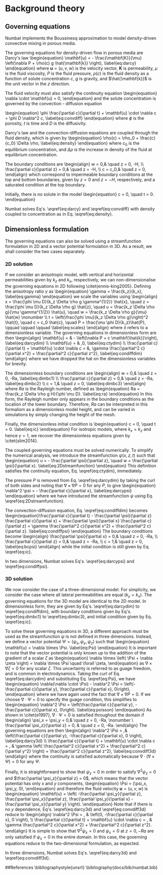 # Background theory

## Governing equations

Numbat implements the Boussinesq approximation to model density-driven
convective mixing in porous media.

The governing equations for density-driven flow in porous media are
Darcy's law
\begin{equation}
\mathbf{u} = - \frac{\mathbf{K}}{\mu} \left(\nabla P + \rho(c) g \hat{\mathbf{k}} \right),
\label{eq:darcy}
\end{equation}
where $\mathbf{u} = (u, v, w)$ is the velocity vector, $\mathbf{K}$ is
permeability, $\mu$ is the fluid viscosity, $P$ is the fluid pressure,
$\rho(c)$ is the fluid density as a function of solute concentration
$c$, $g$ is gravity, and $\hat{\mathbf{k}}$ is the unit vector in the
$z$ direction.

The fluid velocity must also satisfy the continuity equation
\begin{equation}
\nabla \cdot \mathbf{u} = 0,
\end{equation}
and the solute concentration is governed by the convection - diffusion
equation

\begin{equation}
\phi \frac{\partial c}{\partial t} + \mathbf{u} \cdot \nabla c = \phi D \nabla^2 c,
\label{eq:convdiff}
\end{equation}
where $\phi$ is the porosity, $t$ is time and $D$ is the diffusivity.

Darcy's law and the convection-diffusion equations are coupled through
the fluid density, which is given by
\begin{equation}
\rho(c) = \rho_0 + \frac{c}{c_0} \Delta \rho,
\label{eq:density}
\end{equation}
where $c_0$ is the equilibrium concentration, and $\Delta \rho$ is the
increase in density of the fluid at equilibrium concentration.

The boundary conditions are
\begin{align}
w = 0,&  \quad z = 0, -H, \\\\
\frac{\partial c}{\partial z} = 0,& \quad z = -H, \\\\
c = c_0,& \quad z = 0,
\end{align}
which correspond to impermeable boundary conditions at the top and
bottom boundaries, given by $z = 0$ and $z=-H$, respectively, and a
saturated condition at the top boundary.

Initially, there is no solute in the model
\begin{equation}
c = 0, \quad t = 0.
\end{equation}

Numbat solves Eq's. \eqref{eq:darcy} and \eqref{eq:convdiff} with density coupled to concentration as in Eq. \eqref{eq:density}.

## Dimensionless formulation
The governing equations can also be solved using a streamfunction formulation in
2D and a vector potential formulation in 3D. As a result, we shall
consider the two cases separately.

### 2D solution

If we consider an anisotropic model, with vertical and horizontal
permeabilities given by $k_z$ and $k_x$, respectively, we can
non-dimensionalise the governing equations in 2D following \citet{ennis-king2005}. Defining the anisotropy
ratio $\gamma$ as
\begin{equation}
\gamma = \frac{k_z}{k_x},
\label{eq:gamma}
\end{equation}
we scale the variables using
\begin{align}
x = \frac{\phi \mu D}{k_z \Delta \rho g \gamma^{1/2}} \hat{x}, \quad z =  \frac{\phi \mu D}{k_z \Delta \rho g} \hat{z}, \quad u = \frac{k_z \Delta \rho g}{\mu \gamma^{1/2}} \hat{u}, \quad w = \frac{k_z \Delta \rho g}{\mu} \hat{w} \nonumber \\\\
t = \left(\frac{\phi \mu}{k_z \Delta \rho g}\right)^2 \hat{t}, \quad c = c_0 \hat{c}, \quad P = \frac{\mu \phi D}{k_z}\hat{P}, \qquad \qquad \qquad
\label{eq:scales}
\end{align}
where $\hat{x}$ refers to a dimensionless variable. The governing
equations in dimensionless form are then
\begin{align}
\mathbf{u} = & - \left(\nabla P + c \mathbf{\hat{k}}\right), \label{eq:darcydim} \\\\
\mathbf{u} = & \,0, \label{eq:ctydim} \\\\
\frac{\partial c}{\partial t} + \mathbf{u} \cdot \nabla c = &\,  \gamma \frac{\partial^2 c}{\partial x^2} + \frac{\partial^2 c}{\partial z^2}, \label{eq:condiffdim}
\end{align}
where we have dropped the hat on the dimensionless variables for
brevity.

The dimensionless boundary conditions are
\begin{align}
w = 0,&  \quad z = 0, -Ra, \label{eq:dimbc1} \\\\
\frac{\partial c}{\partial z} = 0,& \quad z = -Ra, \label{eq:dimbc2} \\\\
c = 1,& \quad z = 0, \label{eq:dimbc3}
\end{align}
where $Ra$ is the Rayleigh number, defined as
\begin{equation}
Ra = \frac{k_z \Delta \rho g H}{\phi \mu D}.
\label{eq:ra}
\end{equation}
In this form, the Rayleigh number only appears in the boundary
conditions as the location of the lower boundary. Therefore, $Ra$ can be
interpreted in this formalism as a dimensionless model height, and can
be varied in simulations by simply changing the height of the mesh.

Finally, the dimensionless initial condition is
\begin{equation}
c = 0, \quad t = 0.
\label{eq:ic}
\end{equation}
For isotropic models, where $k_x = k_z$ and hence $\gamma = 1$, we
recover the dimensionless equations given by \citet{slim2014}.

The coupled governing equations must be solved numerically. To simplify
the numerical analysis, we introduce the streamfunction $\psi(x,z,t)$
such that
\begin{equation}
u = - \frac{\partial \psi}{\partial z}, \quad w = \frac{\partial \psi}{\partial x}.
\label{eq:2Dstreamfunction}
\end{equation}
This definition satisfies the continuity equation, Eq.
\eqref{eq:ctydim}, immediately.

The pressure $P$ is removed from Eq. \eqref{eq:darcydim} by taking the
curl of both sides and noting that $\nabla \times \nabla P = 0$ for any
$P$, to give
\begin{equation}
\nabla^2 \psi = - \frac{\partial c}{\partial x},
\label{eq:darcypsi}
\end{equation}
where we have introduced the streamfunction $\psi$ using Eq.
\eqref{eq:2Dstreamfunction}.

The convection-diffusion equation, Eq. \eqref{eq:condiffdim} becomes
\begin{equation}\frac{\partial c}{\partial t} - \frac{\partial \psi}{\partial z} \frac{\partial c}{\partial x} + \frac{\partial \psi}{\partial x} \frac{\partial c}{\partial z} = \gamma \frac{\partial^2 c}{\partial x^2} + \frac{\partial^2 c}{\partial z}.
\label{eq:condiffpsi}
\end{equation}
The boundary conditions become
\begin{align}
\frac{\partial \psi}{\partial x} = 0,&  \quad z = 0, -Ra, \\\\
\frac{\partial c}{\partial z} = 0,& \quad z = -Ra, \\\\
c = 1,& \quad z = 0,
\label{eq:bcpsi}
\end{align}
while the initial condition is still given by Eq. \eqref{eq:ic}.

In two dimensions, Numbat solves Eq's. \eqref{eq:darcypsi} and
\eqref{eq:condiffpsi}.

### 3D solution

We now consider the case of a three-dimensional model. For simplicity,
we consider the case where all lateral permeabilities are equal
($k_y = k_x$). The governing equations for the 3D model are identical to
the 2D model. In dimensionless form, they are given by Eq's.
\eqref{eq:darcydim} to \eqref{eq:condiffdim}, with boundary conditions
given by Eq's. \eqref{eq:dimbc1} to \eqref{eq:dimbc3}, and initial
condition given by Eq. \eqref{eq:ic}.

To solve these governing equations in 3D, a different approach must be
used as the streamfunction $\psi$ is not defined in three dimensions.
Instead, we define a vector potential $\Psi = (\psi_x, \psi_y, \psi_z)$
such that
\begin{equation}
\mathbf{u} = \nabla \times \Psi.
\label{eq:Psi}
\end{equation}
It is important to note that the vector potential is only known up to
the addition of the gradient of a scalar $\zeta$ as
\begin{equation}
\nabla \times \left( \Psi + \nabla \zeta \right) = \nabla \times \Psi \quad \forall \zeta,
\end{equation}
as $\nabla \times \nabla \zeta = 0$ for any scalar $\zeta$. This
uncertainty is referred to as guage freedom, and is common in
electrodynamics. Taking the curl of Eq. \eqref{eq:darcydim} and
substituting Eq. \eqref{eq:Psi}, we have
\begin{equation}
\nabla(\nabla \cdot \Psi) - \nabla^2 \Psi = \left(- \frac{\partial c}{\partial y}, \frac{\partial c}{\partial x}, 0\right),
\end{equation}
where we have again used the fact that $\nabla \times \nabla P = 0$. If
we choose $\nabla \cdot \Psi = 0$ to specify the guage condition, this
simplifies to
\begin{equation}
\nabla^2 \Psi = \left(\frac{\partial c}{\partial y},  -\frac{\partial c}{\partial x}, 0\right).
\label{eq:poisson}
\end{equation}
As shown in \citet{e1997},
$\nabla \cdot \Psi = 0$ is satisfied throughout the domain if
\begin{align}
\psi_x = \psi_y = 0,& \quad z = 0, -Ra, \nonumber \\
\frac{\partial \psi_z}{\partial z} = 0, & \quad  z = 0, -Ra.
\end{align}
The governing equations are then
\begin{align}
\nabla^2 \Psi = \,& \left(\frac{\partial c}{\partial y}, -\frac{\partial c}{\partial x}, 0 \right), \label{eq:darcy3d} \\\\
\frac{\partial c}{\partial t} + \mathbf{u} \cdot \nabla c = \, & \gamma \left( \frac{\partial^2 c}{\partial x^2} + \frac{\partial^2 c}{\partial y^2} \right) + \frac{\partial^2 c}{\partial z^2}, \label{eq:convdiff3d}
\end{align}
where the continuity is satisfied automatically because
$\nabla \cdot \left( \nabla \times \Psi \right) = 0$ for any $\Psi$.

Finally, it is straightforward to show that $\psi_z = 0$ in order to
satisfy $\nabla^2 \psi_z = 0$ and
$\frac{\partial \psi_z}{\partial z} = 0$, which means that the vector
potential has only $x$ and $y$ components,
\begin{equation}
\Psi = (\psi_x, \psi_y, 0),
\end{equation}
and therefore the fluid velocity $\mathbf{u} = (u, v, w)$ is
\begin{equation}
\mathbf{u} = \left( -\frac{\partial \psi_y}{\partial z}, \frac{\partial \psi_x}{\partial z}, \frac{\partial \psi_y}{\partial x} - \frac{\partial \psi_x}{\partial y} \right).
\end{equation}
Note that if there is no $y$ dependence, Eq's. \eqref{eq:darcy3d} and
\eqref{eq:convdiff3d} reduce to
\begin{align}
\nabla^2 \Psi = \, & \left(0, -\frac{\partial c}{\partial x}, 0 \right), \\\\
\frac{\partial c}{\partial t} + \mathbf{u} \cdot \nabla c = \, & \gamma \frac{\partial^2 c}{\partial x^2}  + \frac{\partial^2 c}{\partial z^2}.
\end{align}
It is simple to show that $\nabla^2 \psi_x = 0$ and $\psi_x = 0$ at
$z = 0, -Ra$ are only satisfied if $\psi_x = 0$ in the entire domain. In
this case, the governing equations reduce to the two-dimensional
formulation, as expected.

In three dimensions, Numbat solves Eq's. \eqref{eq:darcy3d} and
\eqref{eq:convdiff3d}.

##References
\bibliographystyle{unsrt}
\bibliography{docs/bib/numbat.bib}
